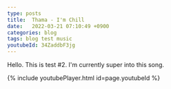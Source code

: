 ```yaml
---
type: posts
title:  Thama - I'm Chill
date:   2022-03-21 07:10:49 +0900
categories: blog
tags: blog test music
youtubeId: 34ZaddbF3jg
---
```


Hello. This is test #2. I'm currently super into this song. 

{% include youtubePlayer.html id=page.youtubeId %}
